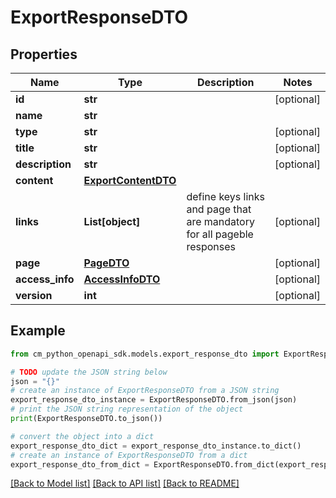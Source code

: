 # ExportResponseDTO


## Properties

Name | Type | Description | Notes
------------ | ------------- | ------------- | -------------
**id** | **str** |  | [optional] 
**name** | **str** |  | 
**type** | **str** |  | [optional] 
**title** | **str** |  | [optional] 
**description** | **str** |  | [optional] 
**content** | [**ExportContentDTO**](ExportContentDTO.md) |  | 
**links** | **List[object]** | define keys links and page that are mandatory for all pageble responses | [optional] 
**page** | [**PageDTO**](PageDTO.md) |  | [optional] 
**access_info** | [**AccessInfoDTO**](AccessInfoDTO.md) |  | [optional] 
**version** | **int** |  | [optional] 

## Example

```python
from cm_python_openapi_sdk.models.export_response_dto import ExportResponseDTO

# TODO update the JSON string below
json = "{}"
# create an instance of ExportResponseDTO from a JSON string
export_response_dto_instance = ExportResponseDTO.from_json(json)
# print the JSON string representation of the object
print(ExportResponseDTO.to_json())

# convert the object into a dict
export_response_dto_dict = export_response_dto_instance.to_dict()
# create an instance of ExportResponseDTO from a dict
export_response_dto_from_dict = ExportResponseDTO.from_dict(export_response_dto_dict)
```
[[Back to Model list]](../README.md#documentation-for-models) [[Back to API list]](../README.md#documentation-for-api-endpoints) [[Back to README]](../README.md)


